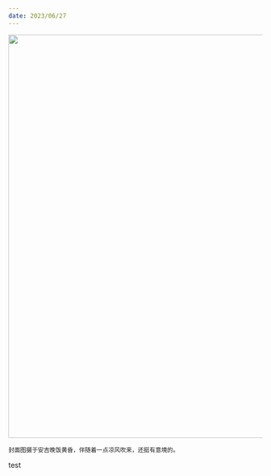 ```yaml
---
date: 2023/06/27
---
```


<img src="https://gw.alipayobjects.com/zos/k/h5/hzL4LG.jpg" width="800" />  

<small>封面图摄于安吉晚饭黄昏，伴随着一点凉风吹来，还挺有意境的。</small>

test